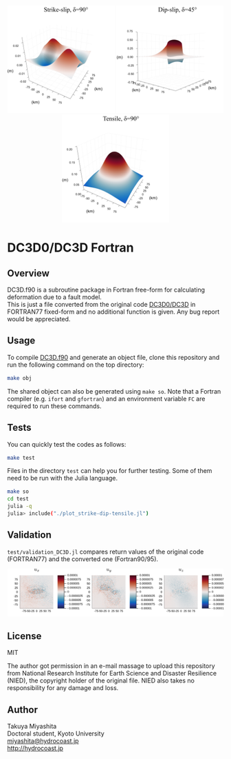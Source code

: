 <p align="center">
<img src="https://github.com/hydrocoast/DC3D.f90/blob/master/test/uxuyuz_strike-slip.png", width="250">
<img src="https://github.com/hydrocoast/DC3D.f90/blob/master/test/uxuyuz_dip-slip.png", width="250">
<img src="https://github.com/hydrocoast/DC3D.f90/blob/master/test/uxuyuz_tensile.png", width="250">
</p>  

# DC3D0/DC3D Fortran

## Overview
DC3D.f90 is a subroutine package in Fortran free-form for calculating deformation due to a fault model.  
This is just a file converted from the original code [DC3D0/DC3D](http://www.bosai.go.jp/study/application/dc3d/DC3Dhtml_E.html) in FORTRAN77 fixed-form
and no additional function is given.
Any bug report would be appreciated.

## Usage
To compile [DC3D.f90](https://github.com/hydrocoast/DC3D.f90/blob/master/DC3D.f90) and generate an object file, clone this repository and run the following command on the top directory:
```bash
make obj
```
The shared object can also be generated using `make so`.
Note that a Fortran compiler (e.g. `ifort` and `gfortran`) and an environment variable `FC` are required to run these commands.  

## Tests
You can quickly test the codes as follows:
```bash
make test
```
Files in the directory `test` can help you for further testing.
Some of them need to be run with the Julia language.
```bash
make so
cd test
julia -q
julia> include("./plot_strike-dip-tensile.jl")
```


## Validation
`test/validation_DC3D.jl` compares return values of the original code (FORTRAN77) and the converted one (Fortran90/95).  
<p align="center">
<img src="https://github.com/hydrocoast/DC3D.f90/blob/master/test/diffu.svg", width="900">
</p>  


## License
MIT  

The author got permission in an e-mail massage to upload this repository from National Research Institute for Earth Science and Disaster Resilience (NIED), the copyright holder of the original file.
NIED also takes no responsibility for any damage and loss.

## Author
Takuya Miyashita  
Doctoral student, Kyoto University  
miyashita@hydrocoast.jp  
http://hydrocoast.jp   
